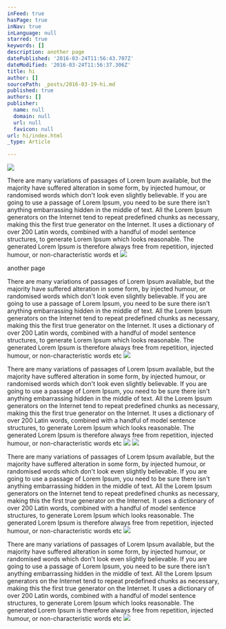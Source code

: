 ```yaml
---
inFeed: true
hasPage: true
inNav: true
inLanguage: null
starred: true
keywords: []
description: another page
datePublished: '2016-03-24T11:56:43.707Z'
dateModified: '2016-03-24T11:56:37.306Z'
title: hi
author: []
sourcePath: _posts/2016-03-19-hi.md
published: true
authors: []
publisher:
  name: null
  domain: null
  url: null
  favicon: null
url: hi/index.html
_type: Article

---
```

![](https://the-grid-user-content.s3-us-west-2.amazonaws.com/a8d90311-5017-41a1-8b32-cd8e120bf063.jpg)

  
  
  
  
  
  
There are many variations of passages of Lorem Ipum available, but the majority have suffered alteration in some form, by injected humour, or randomised words which don't look even slightly believable. If you are going to use a passage of Lorem Ipsum, you need to be sure there isn't anything embarrassing hidden in the middle of text. All the Lorem Ipsum generators on the Internet tend to repeat predefined chunks as necessary, making this the first true generator on the Internet. It uses a dictionary of over 200 Latin words, combined with a handful of model sentence structures, to generate Lorem Ipsum which looks reasonable. The generated Lorem Ipsum is therefore always free from repetition, injected humour, or non-characteristic words et
![](https://the-grid-user-content.s3-us-west-2.amazonaws.com/a0c6c581-528b-46a6-b387-4051a196485f.jpg)

another page

There are many variations of passages of Lorem Ipsum available, but the majority have suffered alteration in some form, by injected humour, or randomised words which don't look even slightly believable. If you are going to use a passage of Lorem Ipsum, you need to be sure there isn't anything embarrassing hidden in the middle of text. All the Lorem Ipsum generators on the Internet tend to repeat predefined chunks as necessary, making this the first true generator on the Internet. It uses a dictionary of over 200 Latin words, combined with a handful of model sentence structures, to generate Lorem Ipsum which looks reasonable. The generated Lorem Ipsum is therefore always free from repetition, injected humour, or non-characteristic words etc
![](https://the-grid-user-content.s3-us-west-2.amazonaws.com/c75585b9-34dd-46da-9569-30a4b7998d6e.jpg)

There are many variations of passages of Lorem Ipsum available, but the majority have suffered alteration in some form, by injected humour, or randomised words which don't look even slightly believable. If you are going to use a passage of Lorem Ipsum, you need to be sure there isn't anything embarrassing hidden in the middle of text. All the Lorem Ipsum generators on the Internet tend to repeat predefined chunks as necessary, making this the first true generator on the Internet. It uses a dictionary of over 200 Latin words, combined with a handful of model sentence structures, to generate Lorem Ipsum which looks reasonable. The generated Lorem Ipsum is therefore always free from repetition, injected humour, or non-characteristic words etc
![](https://the-grid-user-content.s3-us-west-2.amazonaws.com/3a3bd7b5-fdfc-404d-bf6c-50d21afb92a5.jpg)
![](https://the-grid-user-content.s3-us-west-2.amazonaws.com/9d51cbf5-40c5-433b-89cd-00c6942700e7.jpg)

There are many variations of passages of Lorem Ipsum available, but the majority have suffered alteration in some form, by injected humour, or randomised words which don't look even slightly believable. If you are going to use a passage of Lorem Ipsum, you need to be sure there isn't anything embarrassing hidden in the middle of text. All the Lorem Ipsum generators on the Internet tend to repeat predefined chunks as necessary, making this the first true generator on the Internet. It uses a dictionary of over 200 Latin words, combined with a handful of model sentence structures, to generate Lorem Ipsum which looks reasonable. The generated Lorem Ipsum is therefore always free from repetition, injected humour, or non-characteristic words etc
![](https://the-grid-user-content.s3-us-west-2.amazonaws.com/05e49bba-96e5-4adf-9418-2d840b47acfd.jpg)

There are many variations of passages of Lorem Ipsum available, but the majority have suffered alteration in some form, by injected humour, or randomised words which don't look even slightly believable. If you are going to use a passage of Lorem Ipsum, you need to be sure there isn't anything embarrassing hidden in the middle of text. All the Lorem Ipsum generators on the Internet tend to repeat predefined chunks as necessary, making this the first true generator on the Internet. It uses a dictionary of over 200 Latin words, combined with a handful of model sentence structures, to generate Lorem Ipsum which looks reasonable. The generated Lorem Ipsum is therefore always free from repetition, injected humour, or non-characteristic words etc
![](https://the-grid-user-content.s3-us-west-2.amazonaws.com/ec3649e1-3bc5-4efa-ad02-9c5ec919c037.jpg)